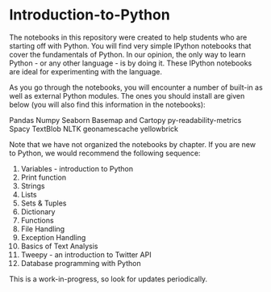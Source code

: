 # Introduction-to-Python
The notebooks in this repository were created to help students who are starting off with Python. You will find very simple IPython notebooks that cover the fundamentals of Python. In our opinion, the only way to learn Python - or any other language - is by doing it. These IPython notebooks are ideal for experimenting with the language.

As you go through the notebooks, you will encounter a number of built-in as well as external Python modules. The ones you should install are given below (you will also find this information in the notebooks):

Pandas
Numpy
Seaborn
Basemap and Cartopy
py-readability-metrics
Spacy
TextBlob
NLTK
geonamescache
yellowbrick

Note that we have not organized the notebooks by chapter. If you are new to Python, we would recommend the following sequence:
1. Variables - introduction to Python
2. Print function
3. Strings
4. Lists
5. Sets & Tuples
6. Dictionary
7. Functions
8. File Handling
9. Exception Handling
10. Basics of Text Analysis
11. Tweepy - an introduction to Twitter API
12. Database programming with Python


This is a work-in-progress, so look for updates periodically. 
